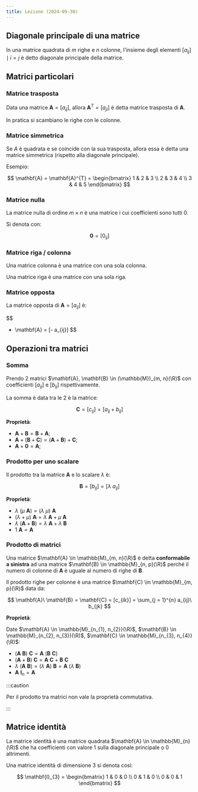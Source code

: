 ```yaml
---
title: Lezione (2024-09-30)
---
```


## Diagonale principale di una matrice

In una matrice quadrata di $m$ righe e $n$ colonne, l'insieme degli elementi
$[a_{ij}] \mid i = j$ è detto diagonale principale della matrice.

## Matrici particolari

### Matrice trasposta

Data una matrice $\mathbf{A} = [a_{ij}]$, allora $\mathbf{A}^{T} = [a_{ji}]$ è
detta matrice trasposta di $\mathbf{A}$.

In pratica si scambiano le righe con le colonne.

### Matrice simmetrica

Se $A$ è quadrata e se coincide con la sua trasposta, allora essa è detta una
matrice simmetrica (rispetto alla diagonale principale).

Esempio:

$$
\mathbf{A} = \mathbf{A}^{T} = \begin{bmatrix}
1 & 2 & 3 \\
2 & 3 & 4 \\
3 & 4 & 5
\end{bmatrix}
$$

### Matrice nulla

La matrice nulla di ordine $m \times n$ è una matrice i cui coefficienti sono
tutti $0$.

Si denota con:

$$
\mathbf{0} = [0_{ij}]
$$

### Matrice riga / colonna

Una matrice colonna è una matrice con una sola colonna.

Una matrice riga è una matrice con una sola riga.

### Matrice opposta

La matrice opposta di $\mathbf{A} = [a_{ij}]$ è:

$$
- \mathbf{A} = [- a_{ij}]
$$

## Operazioni tra matrici

### Somma

Prendo 2 matrici $\mathbf{A}, \mathbf{B} \in (\mathbb{M})_{m, n}(\R)$ con
coefficienti $[a_{ij}]$ e $[b_{ij}]$ rispettivamente.

La somma è data tra le 2 è la matrice:

$$
\mathbf{C} = [c_{ij}] = [a_{ij} + b_{ij}]
$$

**Proprietà**:

- $\mathbf{A} + \mathbf{B} = \mathbf{B} + \mathbf{A}$;
- $\mathbf{A} + (\mathbf{B} + \mathbf{C}) = (\mathbf{A} + \mathbf{B}) + \mathbf{C}$;
- $\mathbf{A} + \mathbf{0} = \mathbf{A}$;

### Prodotto per uno scalare

Il prodotto tra la matrice $\mathbf{A}$ e lo scalare $\lambda$ è:

$$
\mathbf{B} = [b_{ij}] = [\lambda\ a_{ij}]
$$

**Proprietà**:

- $\lambda\ (\mu\ \mathbf{A}) = (\lambda\ \mu)\ \mathbf{A}$
- $(\lambda + \mu)\ \mathbf{A} = \lambda\ \mathbf{A} + \mu\ \mathbf{A}$
- $\lambda\ (\mathbf{A} + \mathbf{B}) = \lambda\ \mathbf{A} + \lambda\ \mathbf{B}$
- $1\ \mathbf{A} = \mathbf{A}$

### Prodotto di matrici

Una matrice $\mathbf{A} \in \mathbb{M}_{m, n}(\R)$ è detta **conformabile a
sinistra** ad una matrice $\mathbf{B} \in \mathbb{M}_{n, p}(\R)$ perché il
numero di colonne di $\mathbf{A}$ è uguale al numero di righe di $\mathbf{B}$.

Il prodotto righe per colonne è una matrice
$\mathbf{C} \in \mathbb{M}_{m, p}(\R)$ data da:

$$
\mathbf{A}\ \mathbf{B} = \mathbf{C} = [c_{ik}] = \sum_{j = 1}^{n} a_{ij}\ b_{jk}
$$

**Proprietà**:

Date $\mathbf{A} \in \mathbb{M}_{n_{1}, n_{2}}(\R)$,
$\mathbf{B} \in \mathbb{M}_{n_{2}, n_{3}}(\R)$,
$\mathbf{C} \in \mathbb{M}_{n_{3}, n_{4}}(\R)$:

- $(\mathbf{A}\ \mathbf{B})\ \mathbf{C} = \mathbf{A}\ (\mathbf{B}\ \mathbf{C})$
- $(\mathbf{A} + \mathbf{B})\ \mathbf{C} = \mathbf{A}\ \mathbf{C} + \mathbf{B}\ \mathbf{C}$
- $\lambda\ (\mathbf{A}\ \mathbf{B}) = (\lambda\ \mathbf{A})\ \mathbf{B} = \mathbf{A}\ (\lambda\ \mathbf{B})$
- $\mathbf{A}\ \mathbf{I}_{n} = \mathbf{A}$

:::caution

Per il prodotto tra matrici non vale la proprietà commutativa.

:::

## Matrice identità

La matrice identità è una matrice quadrata $\mathbf{A} \in \mathbb{M}_{n}(\R)$
che ha coefficienti con valore $1$ sulla diagonale principale o $0$ altrimenti.

Una matrice identità di dimensione 3 si denota così:

$$
\mathbf{I}_{3} = \begin{bmatrix}
1 & 0 & 0 \\
0 & 1 & 0 \\
0 & 0 & 1
\end{bmatrix}
$$
